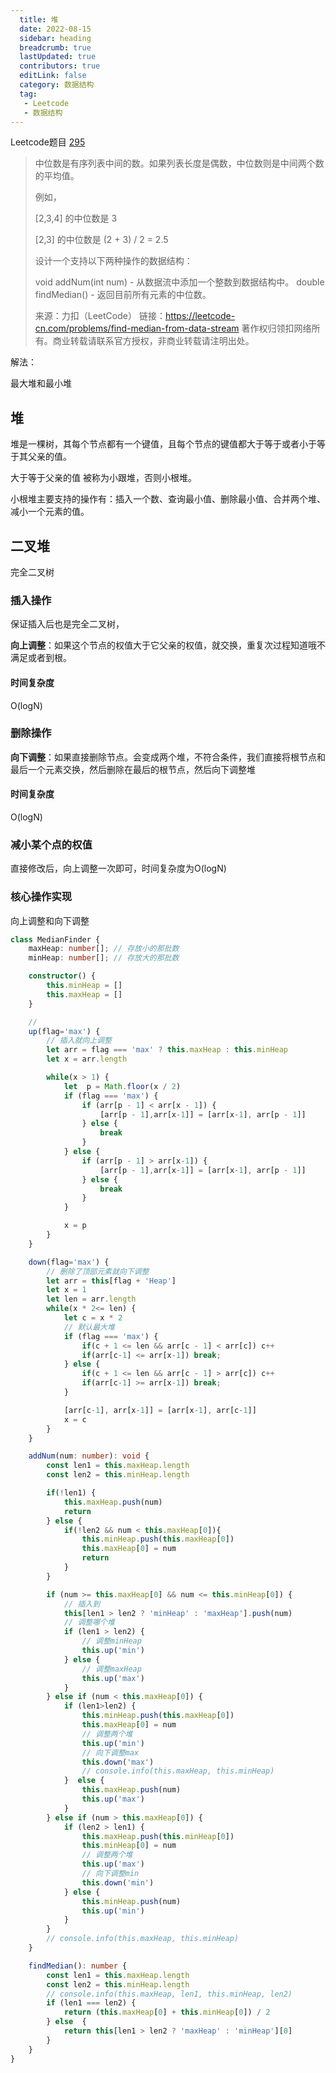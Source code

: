 ```yaml
---
  title: 堆
  date: 2022-08-15
  sidebar: heading
  breadcrumb: true
  lastUpdated: true
  contributors: true
  editLink: false
  category: 数据结构
  tag:
   - Leetcode
   - 数据结构
---
```


Leetcode题目 [295](https://leetcode-cn.com/problems/find-median-from-data-stream/)

> 中位数是有序列表中间的数。如果列表长度是偶数，中位数则是中间两个数的平均值。
>
> 例如，
>
> [2,3,4] 的中位数是 3
>
> [2,3] 的中位数是 (2 + 3) / 2 = 2.5
>
> 设计一个支持以下两种操作的数据结构：
>
> void addNum(int num) - 从数据流中添加一个整数到数据结构中。
> double findMedian() - 返回目前所有元素的中位数。
>
> 来源：力扣（LeetCode）
> 链接：https://leetcode-cn.com/problems/find-median-from-data-stream
> 著作权归领扣网络所有。商业转载请联系官方授权，非商业转载请注明出处。

解法：

最大堆和最小堆

## 堆

堆是一棵树，其每个节点都有一个键值，且每个节点的键值都大于等于或者小于等于其父亲的值。

大于等于父亲的值 被称为小跟堆，否则小根堆。

小根堆主要支持的操作有：插入一个数、查询最小值、删除最小值、合并两个堆、减小一个元素的值。

## 二叉堆

完全二叉树

### 插入操作

保证插入后也是完全二叉树，

**向上调整**：如果这个节点的权值大于它父亲的权值，就交换，重复次过程知道哦不满足或者到根。

#### 时间复杂度

O(logN)

### 删除操作

**向下调整**：如果直接删除节点。会变成两个堆，不符合条件，我们直接将根节点和最后一个元素交换，然后删除在最后的根节点，然后向下调整堆

#### 时间复杂度

O(logN)

### 减小某个点的权值

直接修改后，向上调整一次即可，时间复杂度为O(logN)

### 核心操作实现

向上调整和向下调整

```typescript
class MedianFinder {
    maxHeap: number[]; // 存放小的那批数
    minHeap: number[]; // 存放大的那批数

    constructor() {
        this.minHeap = []
        this.maxHeap = []
    }

    // 
    up(flag='max') {
        // 插入就向上调整
        let arr = flag === 'max' ? this.maxHeap : this.minHeap
        let x = arr.length

        while(x > 1) {
            let  p = Math.floor(x / 2)
            if (flag === 'max') {
                if (arr[p - 1] < arr[x - 1]) {
                    [arr[p - 1],arr[x-1]] = [arr[x-1], arr[p - 1]]
                } else {
                    break
                }
            } else {
                if (arr[p - 1] > arr[x-1]) {
                    [arr[p - 1],arr[x-1]] = [arr[x-1], arr[p - 1]]
                } else {
                    break
                }
            }

            x = p
        }
    }

    down(flag='max') {
        // 删除了顶部元素就向下调整
        let arr = this[flag + 'Heap']
        let x = 1
        let len = arr.length
        while(x * 2<= len) {
            let c = x * 2
            // 默认最大堆
            if (flag === 'max') {
                if(c + 1 <= len && arr[c - 1] < arr[c]) c++
                if(arr[c-1] <= arr[x-1]) break;
            } else {
                if(c + 1 <= len && arr[c - 1] > arr[c]) c++
                if(arr[c-1] >= arr[x-1]) break;
            }

            [arr[c-1], arr[x-1]] = [arr[x-1], arr[c-1]]
            x = c
        }
    }

    addNum(num: number): void {
        const len1 = this.maxHeap.length
        const len2 = this.minHeap.length

        if(!len1) {
            this.maxHeap.push(num)
            return
        } else {
            if(!len2 && num < this.maxHeap[0]){
                this.minHeap.push(this.maxHeap[0])
                this.maxHeap[0] = num
                return
            }
        }

        if (num >= this.maxHeap[0] && num <= this.minHeap[0]) {
            // 插入到
            this[len1 > len2 ? 'minHeap' : 'maxHeap'].push(num)
            // 调整哪个堆
            if (len1 > len2) {
                // 调整minHeap
                this.up('min')
            } else {
                // 调整maxHeap
                this.up('max')
            }
        } else if (num < this.maxHeap[0]) {
            if (len1>len2) {
                this.minHeap.push(this.maxHeap[0])
                this.maxHeap[0] = num
                // 调整两个堆
                this.up('min')
                // 向下调整max
                this.down('max')
                // console.info(this.maxHeap, this.minHeap)
            }  else {
                this.maxHeap.push(num)
                this.up('max')
            }
        } else if (num > this.maxHeap[0]) {
            if (len2 > len1) {
                this.maxHeap.push(this.minHeap[0])
                this.minHeap[0] = num
                // 调整两个堆
                this.up('max')
                // 向下调整min
                this.down('min')
            } else {
                this.minHeap.push(num)
                this.up('min')
            }
        }
        // console.info(this.maxHeap, this.minHeap)
    }

    findMedian(): number {
        const len1 = this.maxHeap.length
        const len2 = this.minHeap.length
        // console.info(this.maxHeap, len1, this.minHeap, len2)
        if (len1 === len2) {
            return (this.maxHeap[0] + this.minHeap[0]) / 2
        } else  {
            return this[len1 > len2 ? 'maxHeap' : 'minHeap'][0]
        }
    }
}
```